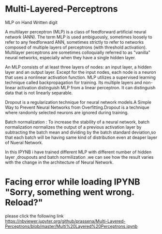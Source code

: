 # Multi-Layered-Perceptrons
MLP on Hand Written digit

A multilayer perceptron (MLP) is a class of feedforward artificial neural network (ANN). The term MLP is used ambiguously, sometimes loosely to refer to any feedforward ANN, sometimes strictly to refer to networks composed of multiple layers of perceptrons (with threshold activation). Multilayer perceptrons are sometimes colloquially referred to as "vanilla" neural networks, especially when they have a single hidden layer.

An MLP consists of at least three layers of nodes: an input layer, a hidden layer and an output layer. Except for the input nodes, each node is a neuron that uses a nonlinear activation function. MLP utilizes a supervised learning technique called backpropagation for training. Its multiple layers and non-linear activation distinguish MLP from a linear perceptron. It can distinguish data that is not linearly separable.

Dropout is a regularization technique for neural network models.A Simple Way to Prevent Neural Networks from Overfitting.Dropout is a technique where randomly selected neurons are ignored during training.

Batch normalization : To increase the stability of a neural network, batch normalization normalizes the output of a previous activation layer by subtracting the batch mean and dividing by the batch standard deviation,so that each batch will be having same kind of distribution even at deaper layer of Nueral Network.

In this IPYNB i have trained different MLP with different number of hidden layer ,droupouts and batch normilization .we can see how the result varies with the change in the architecture of Neural Network. 

# Facing error while loading IPYNB "Sorry, something went wrong. Reload?"
please click the following link https://nbviewer.jupyter.org/github/prassena/Multi-Layered-Perceptrons/blob/master/Multi%20Layered%20Perceptrons.ipynb
